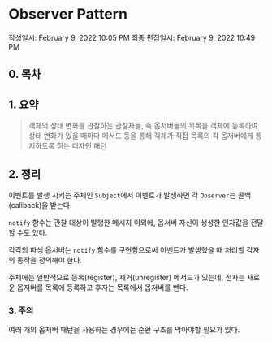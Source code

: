 # Observer Pattern

작성일시: February 9, 2022 10:05 PM
최종 편집일시: February 9, 2022 10:49 PM

## 0. 목차

## 1. 요약

> 객체의 상태 변화를 관찰하는 관찰자들, 즉 옵저버들의 목록을 객체에 등록하여 상태 변화가 있을 때마다 메서드 등을 통해 객체가 직접 목록의 각 옵저버에게 통지하도록 하는 디자인 패턴
> 

## 2. 정리

이벤트를 발생 시키는 주체인 `Subject`에서 이벤트가 발생하면 각 `Observer`는 콜백(callback)을 받는다.

`notify` 함수는 관찰 대상이 발행한 메시지 이외에, 옵서버 자신이 생성한 인자값을 전달할 수도 있다.

각각의 파생 옵서버는 `notify` 함수를 구현함으로써 이벤트가 발생했을 때 처리할 각자의 동작을 정의해야 한다.

주체에는 일반적으로 등록(register), 제거(unregister) 메서드가 있는데, 전자는 새로운 옵저버를 목록에 등록하고 후자는 목록에서 옵저버를 뺀다. 

### 3. 주의

여러 개의 옵저버 패턴을 사용하는 경우에는 순환 구조를 막아야할 필요가 있다.